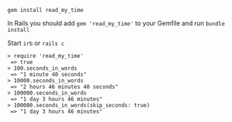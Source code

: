 ```
gem install read_my_time
```

In Rails you should add ```gem 'read_my_time'``` to your Gemfile and run ```bundle install```


Start ```irb``` or ```rails c```


```
> require 'read_my_time'
 => true
> 100.seconds_in_words
 => "1 minute 40 seconds"
> 10000.seconds_in_words
 => "2 hours 46 minutes 40 seconds"
> 100000.seconds_in_words
 => "1 day 3 hours 46 minutes"
> 100000.seconds_in_words(skip_seconds: true)
 => "1 day 3 hours 46 minutes"
```
